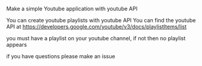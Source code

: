 
Make a simple Youtube application with youtube API

You can create youtube playlists with youtube API
You can find the youtube API at https://developers.google.com/youtube/v3/docs/playlistItems/list

you must have a playlist on your youtube channel, if not then no playlist appears

if you have questions please make an issue